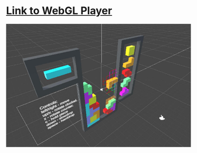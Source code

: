 # [Link to WebGL Player](http://lucas.games/Tetris3D/)
 
![](https://raw.githubusercontent.com/JazzyLucas/Tetris3D/main/tetrisSRS.jpg)

